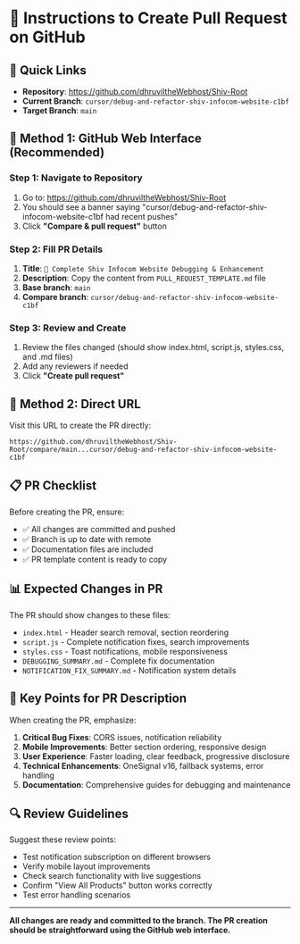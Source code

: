 # 📝 Instructions to Create Pull Request on GitHub

## 🔗 Quick Links
- **Repository**: https://github.com/dhruviltheWebhost/Shiv-Root
- **Current Branch**: `cursor/debug-and-refactor-shiv-infocom-website-c1bf`
- **Target Branch**: `main`

## 🚀 Method 1: GitHub Web Interface (Recommended)

### Step 1: Navigate to Repository
1. Go to: https://github.com/dhruviltheWebhost/Shiv-Root
2. You should see a banner saying "cursor/debug-and-refactor-shiv-infocom-website-c1bf had recent pushes"
3. Click **"Compare & pull request"** button

### Step 2: Fill PR Details
1. **Title**: `🚀 Complete Shiv Infocom Website Debugging & Enhancement`
2. **Description**: Copy the content from `PULL_REQUEST_TEMPLATE.md` file
3. **Base branch**: `main`
4. **Compare branch**: `cursor/debug-and-refactor-shiv-infocom-website-c1bf`

### Step 3: Review and Create
1. Review the files changed (should show index.html, script.js, styles.css, and .md files)
2. Add any reviewers if needed
3. Click **"Create pull request"**

## 🔧 Method 2: Direct URL

Visit this URL to create the PR directly:
```
https://github.com/dhruviltheWebhost/Shiv-Root/compare/main...cursor/debug-and-refactor-shiv-infocom-website-c1bf
```

## 📋 PR Checklist

Before creating the PR, ensure:
- ✅ All changes are committed and pushed
- ✅ Branch is up to date with remote
- ✅ Documentation files are included
- ✅ PR template content is ready to copy

## 📊 Expected Changes in PR

The PR should show changes to these files:
- `index.html` - Header search removal, section reordering
- `script.js` - Complete notification fixes, search improvements
- `styles.css` - Toast notifications, mobile responsiveness  
- `DEBUGGING_SUMMARY.md` - Complete fix documentation
- `NOTIFICATION_FIX_SUMMARY.md` - Notification system details

## 🎯 Key Points for PR Description

When creating the PR, emphasize:
1. **Critical Bug Fixes**: CORS issues, notification reliability
2. **Mobile Improvements**: Better section ordering, responsive design
3. **User Experience**: Faster loading, clear feedback, progressive disclosure
4. **Technical Enhancements**: OneSignal v16, fallback systems, error handling
5. **Documentation**: Comprehensive guides for debugging and maintenance

## 🔍 Review Guidelines

Suggest these review points:
- Test notification subscription on different browsers
- Verify mobile layout improvements
- Check search functionality with live suggestions
- Confirm "View All Products" button works correctly
- Test error handling scenarios

---

**All changes are ready and committed to the branch. The PR creation should be straightforward using the GitHub web interface.**